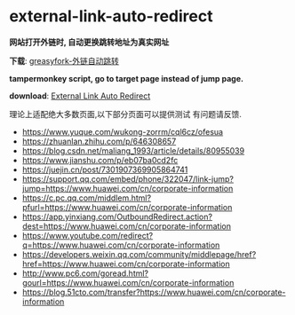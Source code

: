 # external-link-auto-redirect

**网站打开外链时, 自动更换跳转地址为真实网址**

**下载**: [greasyfork-外链自动跳转](https://greasyfork.org/zh-CN/scripts/462796)


**tampermonkey script, go to target page instead of jump page.**

**download**: [External Link Auto Redirect](https://greasyfork.org/en/scripts/462796-external-link-auto-redirect/code)


理论上适配绝大多数页面,以下部分页面可以提供测试 有问题请反馈.

- https://www.yuque.com/wukong-zorrm/cql6cz/ofesua
- https://zhuanlan.zhihu.com/p/646308657
- https://blog.csdn.net/maliang_1993/article/details/80955039
- https://www.jianshu.com/p/eb07ba0cd2fc
- https://juejin.cn/post/7301907369905864741
- https://support.qq.com/embed/phone/322047/link-jump?jump=https://www.huawei.com/cn/corporate-information
- https://c.pc.qq.com/middlem.html?pfurl=https://www.huawei.com/cn/corporate-information
- https://app.yinxiang.com/OutboundRedirect.action?dest=https://www.huawei.com/cn/corporate-information
- https://www.youtube.com/redirect?q=https://www.huawei.com/cn/corporate-information
- https://developers.weixin.qq.com/community/middlepage/href?href=https://www.huawei.com/cn/corporate-information
- http://www.pc6.com/goread.html?gourl=https://www.huawei.com/cn/corporate-information
- https://blog.51cto.com/transfer?https://www.huawei.com/cn/corporate-information
